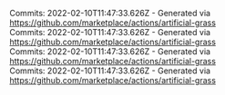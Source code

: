 Commits: 2022-02-10T11:47:33.626Z - Generated via https://github.com/marketplace/actions/artificial-grass
<br>
Commits: 2022-02-10T11:47:33.626Z - Generated via https://github.com/marketplace/actions/artificial-grass
<br>
Commits: 2022-02-10T11:47:33.626Z - Generated via https://github.com/marketplace/actions/artificial-grass
<br>
Commits: 2022-02-10T11:47:33.626Z - Generated via https://github.com/marketplace/actions/artificial-grass
<br>
